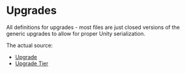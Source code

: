 # Upgrades
All definitions for upgrades - most files are just closed versions of the generic upgrades to allow for proper Unity serialization.

The actual source:
- [Upgrade](https://github.com/CatSandwich/PewPew/blob/master/Assets/Scripts/Player/Upgrades/Upgrade.cs)
- [Upgrade Tier](https://github.com/CatSandwich/PewPew/blob/master/Assets/Scripts/Player/Upgrades/UpgradeTier.cs)
